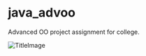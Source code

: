 # java_advoo
Advanced OO project assignment for college.

![TitleImage](http://puu.sh/mpRnS/d86bbabc1f.png)

